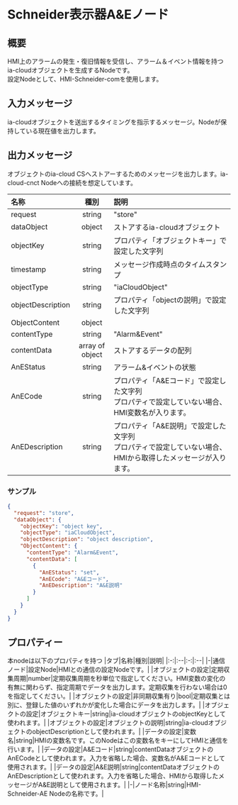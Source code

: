 # Schneider表示器A&Eノード

## 概要

HMI上のアラームの発生・復旧情報を受信し、アラーム＆イベント情報を持つia-cloudオブジェクトを生成するNodeです。  
設定Nodeとして、HMI-Schneider-comを使用します。

## 入力メッセージ

ia-cloudオブジェクトを送出するタイミングを指示するメッセージ。Nodeが保持している現在値を出力します。

## 出力メッセージ

オブジェクトのia-cloud CSへストアーするためのメッセージを出力します。ia-cloud-cnct Nodeへの接続を想定しています。

|名称|種別|説明|
|:--|:-:|:--|
|request|string|"store"|
|dataObject|object|ストアするia-cloudオブジェクト|
|objectKey|string|プロパティ「オブジェクトキー」で設定した文字列|
|timestamp|string|メッセージ作成時点のタイムスタンプ|
|objectType|string|"iaCloudObject"|
|objectDescription|string|プロパティ「objectの説明」で設定した文字列|
|ObjectContent|object| |
|contentType|string|"Alarm&Event"|
|contentData|array of object|ストアするデータの配列|
|AnEStatus|string|アラーム&イベントの状態|
|AnECode|string|プロパティ「A&Eコード」で設定した文字列<br>プロパティで設定していない場合、HMI変数名が入ります。|
|AnEDescription|string|プロパティ「A&E説明」で設定した文字列<br>プロパティで設定していない場合、HMIから取得したメッセージが入ります。| 

### サンプル

```json
{
  "request": "store",
  "dataObject": {
    "objectKey": "object key",
    "objectType": "iaCloudObject",
    "objectDescription": "object description",
    "ObjectContent": {
      "contentType": "Alarm&Event",
      "contentData": [
        {
          "AnEStatus": "set",
          "AnECode": "A&Eコード",
          "AnEDescription": "A&E説明"
        }
      ]
    }
  }
}
```

## プロパティー

本nodeは以下のプロパティを持つ
|タブ|名称|種別|説明|
|:-:|:--|:-:|:--|
|-|通信ノード|設定Node|HMIとの通信の設定Nodeです。|
|オブジェクトの設定|定期収集周期|number|定期収集周期を秒単位で指定してください。HMI変数の変化の有無に関わらず、指定周期でデータを出力します。定期収集を行わない場合は0を指定してください。|
|オブジェクトの設定|非同期収集有り|bool|定期収集とは別に、登録した値のいずれかが変化した場合にデータを出力します。|
|オブジェクトの設定|オブジェクトキー|string|ia-cloudオブジェクトのobjectKeyとして使われます。|
|オブジェクトの設定|オブジェクトの説明|string|ia-cloudオブジェクトのobjectDescriptionとして使われます。|
|データの設定|変数名|string|HMIの変数名です。このNodeはこの変数名をキーにしてHMIと通信を行います。|
|データの設定|A&Eコード|string|contentDataオブジェクトのAnECodeとして使われます。入力を省略した場合、変数名がA&Eコードとして使用されます。|
|データの設定|A&E説明|string|contentDataオブジェクトのAnEDescriptionとして使われます。入力を省略した場合、HMIから取得したメッセージがA&E説明として使用されます。|
|-|ノード名称|string|HMI-Schneider-AE Nodeの名称です。|
